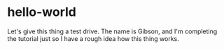 # hello-world
Let's give this thing a test drive.
The name is Gibson, and I'm completing the tutorial just so I have a rough idea how this thing works.
